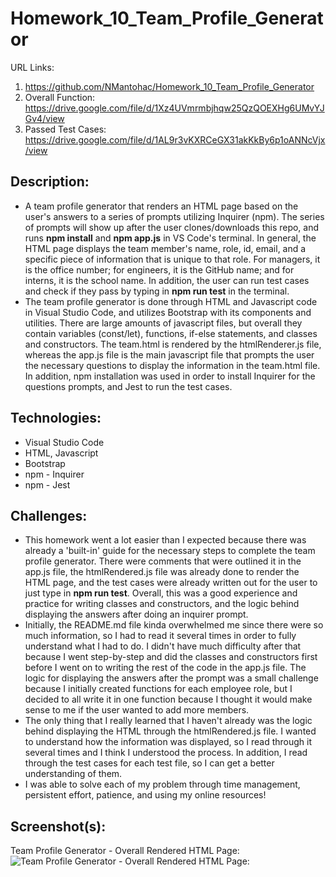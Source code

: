 # Homework_10_Team_Profile_Generator

URL Links:
  1) https://github.com/NMantohac/Homework_10_Team_Profile_Generator
  2) Overall Function: https://drive.google.com/file/d/1Xz4UVmrmbjhqw25QzQOEXHg6UMvYJGv4/view
  3) Passed Test Cases: https://drive.google.com/file/d/1AL9r3vKXRCeGX31akKkBy6p1oANNcVjx/view
  
## Description:
  - A team profile generator that renders an HTML page based on the user's answers to a series of prompts utilizing Inquirer (npm).
    The series of prompts will show up after the user clones/downloads this repo, and runs **npm install** and **npm app.js** in 
    VS Code's terminal. In general, the HTML page displays the team member's name, role, id, email, and a specific piece of information 
    that is unique to that role. For managers, it is the office number; for engineers, it is the GitHub name; and for interns, 
    it is the school name. In addition, the user can run test cases and check if they pass by typing in **npm run test** 
    in the terminal.
  - The team profile generator is done through HTML and Javascript code in Visual Studio Code, and utilizes Bootstrap with its 
    components and utilities. There are large amounts of javascript files, but overall they contain variables (const/let), 
    functions, if-else statements, and classes and constructors. The team.html is rendered by the htmlRenderer.js file, whereas the
    app.js file is the main javascript file that prompts the user the necessary questions to display the information in the 
    team.html file. In addition, npm installation was used in order to install Inquirer for the questions prompts, 
    and Jest to run the test cases.
  
## Technologies:
  - Visual Studio Code
  - HTML, Javascript
  - Bootstrap
  - npm - Inquirer
  - npm - Jest
  
## Challenges:
  - This homework went a lot easier than I expected because there was already a 'built-in' guide for the necessary steps to complete
    the team profile generator. There were comments that were outlined it in the app.js file, the htmlRendered.js file was already done
    to render the HTML page, and the test cases were already written out for the user to just type in **npm run test**. Overall, this
    was a good experience and practice for writing classes and constructors, and the logic behind displaying the answers after doing
    an inquirer prompt. 
  - Initially, the README.md file kinda overwhelmed me since there were so much information, so I had to read it several times in order
    to fully understand what I had to do. I didn't have much difficulty after that because I went step-by-step and did the classes and
    constructors first before I went on to writing the rest of the code in the app.js file. The logic for displaying the answers after
    the prompt was a small challenge because I initially created functions for each employee role, but I decided to all write it
    in one function because I thought it would make sense to me if the user wanted to add more members. 
  - The only thing that I really learned that I haven't already was the logic behind displaying the HTML through the htmlRendered.js
    file. I wanted to understand how the information was displayed, so I read through it several times and I think I understood the 
    process. In addition, I read through the test cases for each test file, so I can get a better understanding of them.
  - I was able to solve each of my problem through time management, persistent effort, patience, and using my online resources!
    
## Screenshot(s):
  
  Team Profile Generator - Overall Rendered HTML Page:
  ![Team Profile Generator - Overall Rendered HTML Page:](https://puu.sh/FzOYD/6bb1064139.png)
  
